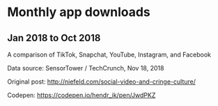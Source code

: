 <h1>Monthly app downloads</h1>

<h2>Jan 2018 to Oct 2018</h2>

A comparison of TikTok, Snapchat, YouTube, Instagram, and Facebook

Data source: SensorTower / TechCrunch, Nov 18, 2018

Original post: http://niefeld.com/social-video-and-cringe-culture/

Codepen: https://codepen.io/hendr_ik/pen/JwdPKZ
